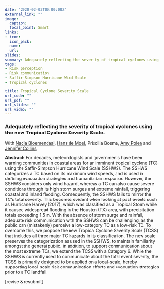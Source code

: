 ```yaml
---
date: "2020-02-03T00:00:00Z"
external_link: ""
image:
  caption: 
  focal_point: Smart
links:
- icon: 
  icon_pack: 
  name: 
  url: 
slides: 
summary: Adequately reflecting the severity of tropical cyclones using the new Tropical Cyclone Severity Scale. With Nadia Bloemendaal, Hans de Moel, Priscilla Bosma, Amy Polen and Jennifer Collins.
tags: 
- Risk perception
- Risk communication
- Saffir-Simpson Hurricane Wind Scale
- Tropical cyclones

title: Tropical Cyclone Severity Scale
url_code: ""
url_pdf: ""
url_slides: ""
url_video: ""
---
```



<h3> Adequately reflecting the severity of tropical cyclones using the new Tropical Cyclone Severity Scale. </h3> 

With [Nadia Bloemendaal](https://research.vu.nl/en/persons/nadia-bloemendaal), [Hans de Moel](https://research.vu.nl/en/persons/hans-de-moel), Priscilla Bosma, [Amy Polen](https://www.usf.edu/honors/about-us/amypolen.aspx) and [Jennifer Collins](http://hennarot.forest.usf.edu/main/depts/geosci/faculty/jcollins/)

<b>Abstract:</b>
For decades, meteorologists and governments have been warning communities in coastal areas for an imminent tropical cyclone (TC) using the Saffir-Simpson Hurricane Wind Scale (SSHWS). The SSHWS categorizes a TC based on its maximum wind speeds, and is used in defining evacuation strategies and humanitarian response. However, the SSHWS considers only wind hazard, whereas a TC can also cause severe conditions through its high storm surges and extreme rainfall, triggering coastal and inland flooding. Consequently, the SSHWS fails to mirror the TC’s total severity. This becomes evident when looking at past events such as Hurricane Harvey (2017), which was classified as a Tropical Storm while it caused widespread flooding in the Houston (TX) area, with precipitation totals exceeding 1.5 m. With the absence of storm surge and rainfall, adequate risk communication with the SSHWS can be challenging, as the public can (mistakenly) perceive a low-category TC as a low-risk TC. To overcome this, we propose the new Tropical Cyclone Severity Scale (TCSS) that includes all three major TC hazards in its classification. The new scale preserves the categorization as used in the SSHWS, to maintain familiarity amongst the general public. In addition, to support communication about the most extreme TCs, we extend the TCSS with a Category 6. While the SSHWS is currently used to communicate about the total event severity, the TCSS is primarily designed to be applied on a local-scale, hereby supporting local-scale risk communication efforts and evacuation strategies prior to a TC landfall.

[revise & resubmit]
